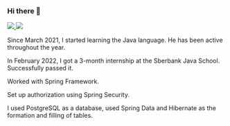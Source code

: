 ### Hi there 👋

<a href="https://t.me/shtanko_a_o">
<img src="https://img.shields.io/badge/Telegram-2CA5E0?style=for-the-badge&logo=telegram&logoColor=white"/>
</a>
<a href="https://javarush.ru/users/2583212">
  <img src="https://images.app.goo.gl/ZcYA86n4aW6mVQPx7"/>
  </a>

<p>Since March 2021, I started learning the Java language. He has been active throughout the year.</p>
<p>In February 2022, I got a 3-month internship at the Sberbank Java School. Successfully passed it. </p>
<p>Worked with Spring Framework. </p>
<p>Set up authorization using Spring Security.</p>
<p>I used PostgreSQL as a database, used Spring Data and Hibernate as the formation and filling of tables.</p>
<!--
**tosha63/tosha63** is a ✨ _special_ ✨ repository because its `README.md` (this file) appears on your GitHub profile.

Here are some ideas to get you started:

- 🔭 I’m currently working on ...
- 🌱 I’m currently learning ...
- 👯 I’m looking to collaborate on ...
- 🤔 I’m looking for help with ...
- 💬 Ask me about ...
- 📫 How to reach me: ...
- 😄 Pronouns: ...
- ⚡ Fun fact: ...
-->
